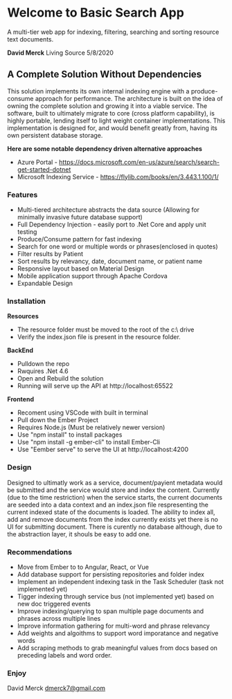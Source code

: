 # Welcome to Basic Search App

A multi-tier web app for indexing, filtering, searching and sorting resource text documents.

<b>David Merck</b>
Living Source
5/8/2020

## A Complete Solution Without Dependencies

This solution implements its own internal indexing engine with a produce-consume approach for performance.  The architecture is built on the idea of owning the complete solution and growing it into a viable service.  The software, built to ultimately migrate to core (cross platform capability), is highly portable, lending itself to light weight container implementations.  This implementation is designed for, and would benefit greatly from, having its own persistent database storage.

<b>Here are some notable dependency driven alternative approaches</b>

* Azure Portal - https://docs.microsoft.com/en-us/azure/search/search-get-started-dotnet
* Microsoft Indexing Service - https://flylib.com/books/en/3.443.1.100/1/

### Features

 * Multi-tiered architecture abstracts the data source (Allowing for minimally invasive future database support)
 * Full Dependency Injection - easily port to .Net Core and apply unit testing
 * Produce/Consume pattern for fast indexing
 * Search for one word or multiple words or phrases(enclosed in quotes)
 * Filter results by Patient
 * Sort results by relevancy, date, document name, or patient name
 * Responsive layout based on Material Design
 * Mobile application support through Apache Cordova
 * Expandable Design

### Installation

<b>Resources</b>
 * The resource folder must be moved to the root of the c:\ drive
 * Verify the index.json file is present in the resource folder.

<b>BackEnd</b>
 * Pulldown the repo
 * Rwquires .Net 4.6
 * Open and Rebuild the solution
 * Running will serve up the API at http://localhost:65522

<b>Frontend</b>
 * Recoment using VSCode with built in terminal
 * Pull down the Ember Project
 * Requires Node.js (Must be relatively newer version)
 * Use "npm install" to install packages
 * Use "npm install -g ember-cli" to install Ember-Cli  
 * Use "Eember serve" to serve the UI at http://localhost:4200

### Design

Designed to ultimatly work as a service, document/payient metadata would be submitted and the service would store and index the content.  Currently (due to the time restriction) when the service starts, the current documents are seeded into a data context and an index.json file respresenting the current indexed state of the documents is loaded.  The ability to index all, add and remove documents from the index currently exists yet there is no UI for submitting document.  There is curently no database although, due to the abstraction layer, it shouls be easy to add one.

### Recommendations
 * Move from Ember to to Angular, React, or Vue
 * Add database support for persisting repositories and folder index
 * Implement an independent indexing task in the Task Scheduler (task not implemented yet)
 * Tigger indexing through service bus (not implemented yet) based on new doc triggered events
 * Improve indexing/querying to span multiple page documents and phrases across multiple lines
 * Improve information gathering for multi-word and phrase relevancy 
 * Add weights and algoithms to support word imporatance and negative words
 * Add scraping methods to grab meaningful values from docs based on preceding labels and word order.

### Enjoy
David Merck dmerck7@gmail.com

